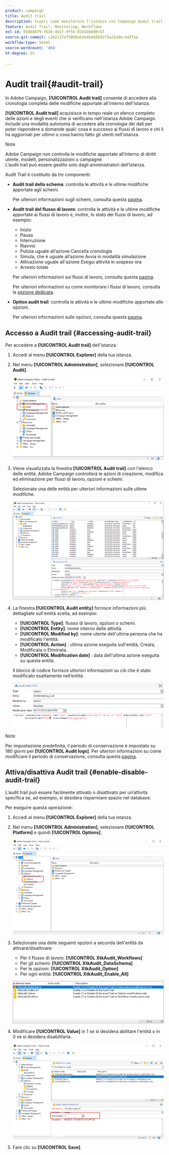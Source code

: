 ```yaml
---
product: campaign
title: Audit trail
description: Scopri come monitorare l’istanza con Campaign Audit trail
feature: Audit Trail, Monitoring, Workflows
exl-id: 8508d879-fb38-4b1f-9f55-0341bb8d0c67
source-git-commit: c262c27e75869ae2e4bd45642f5a22adec4a5f1e
workflow-type: tm+mt
source-wordcount: '464'
ht-degree: 2%

---
```


# Audit trail{#audit-trail}



In Adobe Campaign, **[!UICONTROL Audit trail]** consente di accedere alla cronologia completa delle modifiche apportate all&#39;interno dell&#39;istanza.

**[!UICONTROL Audit trail]** acquisisce in tempo reale un elenco completo delle azioni e degli eventi che si verificano nell&#39;istanza Adobe Campaign. Include una modalità autonoma di accedere alla cronologia dei dati per poter rispondere a domande quali: cosa è successo ai flussi di lavoro e chi li ha aggiornati per ultimo o cosa hanno fatto gli utenti nell’istanza.

>[!NOTE]
>
>Adobe Campaign non controlla le modifiche apportate all’interno di diritti utente, modelli, personalizzazioni o campagne.\
>L’audit trail può essere gestito solo dagli amministratori dell’istanza.

Audit Trail è costituito da tre componenti:

* **Audit trail dello schema**: controlla le attività e le ultime modifiche apportate agli schemi.

  Per ulteriori informazioni sugli schemi, consulta questa [pagina](../../configuration/using/data-schemas.md).

* **Audit trail del flusso di lavoro**: controlla le attività e le ultime modifiche apportate ai flussi di lavoro e, inoltre, lo stato dei flussi di lavoro, ad esempio:

   * Inizio
   * Pausa
   * Interruzione
   * Riavvio
   * Pulizia uguale all’azione Cancella cronologia
   * Simula, che è uguale all’azione Avvia in modalità simulazione
   * Attivazione uguale all&#39;azione Esegui attività in sospeso ora
   * Arresto totale

  Per ulteriori informazioni sui flussi di lavoro, consulta questa [pagina](../../workflow/using/about-workflows.md).

  Per ulteriori informazioni su come monitorare i flussi di lavoro, consulta la [sezione dedicata](../../workflow/using/monitoring-workflow-execution.md).

* **Option audit trail**: controlla le attività e le ultime modifiche apportate alle opzioni.

  Per ulteriori informazioni sulle opzioni, consulta questa [pagina](../../installation/using/configuring-campaign-options.md).

## Accesso a Audit trail {#accessing-audit-trail}

Per accedere a **[!UICONTROL Audit trail]** dell&#39;istanza:

1. Accedi al menu **[!UICONTROL Explorer]** della tua istanza.
1. Nel menu **[!UICONTROL Administration]**, selezionare **[!UICONTROL Audit]**.

   ![](assets/audit_trail_1.png)

1. Viene visualizzata la finestra **[!UICONTROL Audit trail]** con l&#39;elenco delle entità. Adobe Campaign controllerà le azioni di creazione, modifica ed eliminazione per flussi di lavoro, opzioni e schemi.

   Selezionate una delle entità per ulteriori informazioni sulle ultime modifiche.

   ![](assets/audit_trail_2.png)

1. La finestra **[!UICONTROL Audit entity]** fornisce informazioni più dettagliate sull&#39;entità scelta, ad esempio:

   * **[!UICONTROL Type]**: flusso di lavoro, opzioni o schemi.
   * **[!UICONTROL Entity]**: nome interno delle attività.
   * **[!UICONTROL Modified by]**: nome utente dell&#39;ultima persona che ha modificato l&#39;entità.
   * **[!UICONTROL Action]** : ultima azione eseguita sull&#39;entità, Creata, Modificata o Eliminata.
   * **[!UICONTROL Modification date]** : data dell&#39;ultima azione eseguita su questa entità.

   Il blocco di codice fornisce ulteriori informazioni su ciò che è stato modificato esattamente nell’entità.

   ![](assets/audit_trail_3.png)

>[!NOTE]
>
>Per impostazione predefinita, il periodo di conservazione è impostato su 180 giorni per **[!UICONTROL Audit logs]**. Per ulteriori informazioni su come modificare il periodo di conservazione, consulta questa [pagina](../../production/using/database-cleanup-workflow.md#deployment-assistant).

## Attiva/disattiva Audit trail {#enable-disable-audit-trail}

L’audit trail può essere facilmente attivato o disattivato per un’attività specifica se, ad esempio, si desidera risparmiare spazio nel database.

Per eseguire questa operazione:

1. Accedi al menu **[!UICONTROL Explorer]** della tua istanza.
1. Nel menu **[!UICONTROL Administration]**, selezionare **[!UICONTROL Platform]** e quindi **[!UICONTROL Options]**.

   ![](assets/audit_trail_4.png)

1. Selezionate una delle seguenti opzioni a seconda dell&#39;entità da attivare/disattivare:

   * Per il flusso di lavoro: **[!UICONTROL XtkAudit_Workflows]**
   * Per gli schemi: **[!UICONTROL XtkAudit_DataSchema]**
   * Per le opzioni: **[!UICONTROL XtkAudit_Option]**
   * Per ogni entità: **[!UICONTROL XtkAudit_Enable_All]**

   ![](assets/audit_trail_5.png)

1. Modificare **[!UICONTROL Value]** in 1 se si desidera abilitare l&#39;entità o in 0 se si desidera disabilitarla.

   ![](assets/audit_trail_6.png)

1. Fare clic su **[!UICONTROL Save]**.
